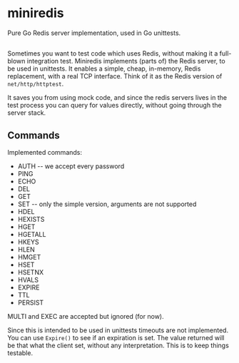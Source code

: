 # miniredis

Pure Go Redis server implementation, used in Go unittests.


##

Sometimes you want to test code which uses Redis, without making it a full-blown
integration test.
Miniredis implements (parts of) the Redis server, to be used in unittests. It
enables a simple, cheap, in-memory, Redis replacement, with a real TCP interface. Think of it as the Redis version of `net/http/httptest`.

It saves you from using mock code, and since the redis servers lives in the
test process you can query for values directly, without going through the server
stack.


## Commands

Implemented commands:

 - AUTH -- we accept every password
 - PING
 - ECHO
 - DEL
 - GET
 - SET -- only the simple version, arguments are not supported
 - HDEL
 - HEXISTS
 - HGET
 - HGETALL
 - HKEYS
 - HLEN
 - HMGET
 - HSET
 - HSETNX
 - HVALS
 - EXPIRE
 - TTL
 - PERSIST

MULTI and EXEC are accepted but ignored (for now).

Since this is intended to be used in unittests timeouts are not implemented.
You can use `Expire()` to see if an expiration is set. The value returned will
be that what the client set, without any interpretation. This is to keep things
testable.
